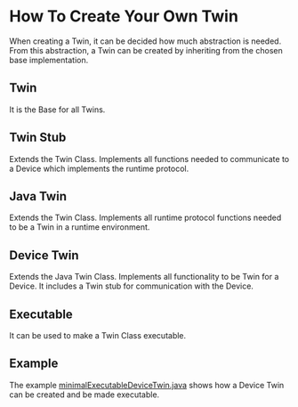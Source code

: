 # How To Create Your Own Twin

When creating a Twin, it can be decided how much abstraction is needed.
From this abstraction, a Twin can be created by inheriting from the chosen base implementation.

## Twin

It is the Base for all Twins.

## Twin Stub

Extends the Twin Class.
Implements all functions needed to communicate to a Device which implements the runtime protocol.

## Java Twin

Extends the Twin Class. Implements all runtime protocol functions needed to be a Twin in a runtime environment.

## Device Twin

Extends the Java Twin Class.
Implements all functionality to be Twin for a Device.
It includes a Twin stub for communication with the Device.

## Executable

It can be used to make a Twin Class executable.

## Example

The example [minimalExecutableDeviceTwin.java](../runtime/src/main/java/org/ude/es/twinImplementations/minimalExecutableDeviceTwin.java)
shows how a Device Twin can be created and be made executable.
